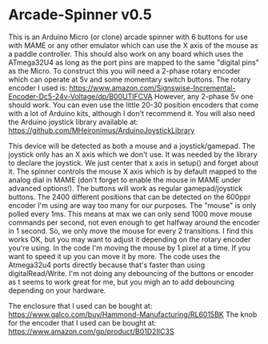 # Arcade-Spinner v0.5
This is an Arduino Micro (or clone) arcade spinner with 6 buttons for use with MAME or any other emulator which can use the X axis of the mouse as a paddle controller. This should also work on any board which uses the ATmega32U4 as long as the port pins are mapped to the same "digital pins" as the Micro. To construct this you will need a 2-phase rotary encoder which can operate at 5v and some momentary switch buttons. The rotary encoder I used is: https://www.amazon.com/Signswise-Incremental-Encoder-Dc5-24v-Voltage/dp/B00UTIFCVA 
However, any 2-phase 5v one should work. You can even use the little 20-30 position encoders that come with a lot of Arduino kits, although I don't recommend it. You will also need the Arduino joystick library available at: https://github.com/MHeironimus/ArduinoJoystickLibrary

This device will be detected as both a mouse and a joystick/gamepad. The joystick only has an X axis which we don't use. It was needed by the library to declare the joystick. We just center that x axis in setup() and forget about it. The spinner controls the mouse X axis which is by default mapped to the analog dial in MAME (don't forget to enable the mouse in MAME under advanced options!). The buttons will work as regular gamepad/joystick buttons. The 2400 different positions that can be detected on the 600ppr encoder I'm using are way too many for our purposes. The "mouse" is only polled every 1ms. This means at max we can only send 1000 move mouse commands per second, not even enough to get halfway around the encoder in 1 second. So, we only move the mouse for every 2 transitions. I find this works OK, but you may want to adjust it depending on the rotary encoder you're using. In the code I'm moving the mouse by 1 pixel at a time. If you want to speed it up you can move it by more. The code uses the Atmega32u4 ports directly because that's faster than using digitalRead/Write. I'm not doing any debouncing of the buttons or encoder as t seems to work great for me, but you migh an to add debouncing depending on your hardware.

The enclosure that I used can be bought at: https://www.galco.com/buy/Hammond-Manufacturing/RL6015BK
The knob for the encoder that I used can be bought at: https://www.amazon.com/gp/product/B01D2IIC3S
